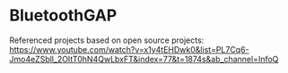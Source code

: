 # BluetoothGAP
Referenced projects based on open source projects: https://www.youtube.com/watch?v=x1y4tEHDwk0&list=PL7Cq6-Jmo4eZSbll_2OItT0hN4QwLbxFT&index=77&t=1874s&ab_channel=InfoQ
